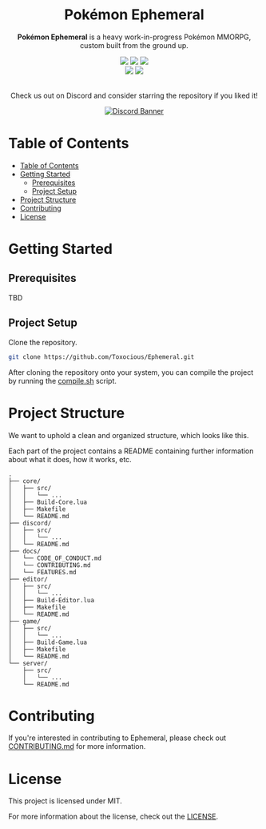 <div align="center">
  <!-- <img src="./app/images/Assets/banner.png" title="Pokemon Ephemeral Logo" alt="Pokemon Ephemeral Logo" /> -->
  <h1 align="center">Pok&eacute;mon Ephemeral</h1>

  **Pok&eacute;mon Ephemeral** is a heavy work-in-progress Pok&eacute;mon MMORPG, custom built from the ground up.

  <img src="https://img.shields.io/github/issues/Toxocious/Ephemeral?style=for-the-badge&logo=appveyor" />
  <img src="https://img.shields.io/github/forks/Toxocious/Ephemeral?style=for-the-badge&logo=appveyor" />
  <img src="https://img.shields.io/github/stars/Toxocious/Ephemeral?style=for-the-badge&logo=appveyor" />
  <br />
  <img src="https://img.shields.io/github/license/Toxocious/Ephemeral?style=for-the-badge&logo=appveyor" />
  <a href="https://visitorbadge.io/status?path=https%3A%2F%2Fgithub.com%2FToxocious%Ephemeral">
    <img src="https://api.visitorbadge.io/api/visitors?path=https%3A%2F%2Fgithub.com%2FToxocious%Ephemeral&countColor=%2337d67a" />
  </a>
  <br /><br />

  Check us out on Discord and consider starring the repository if you liked it!

  <a href="https://discord.gg/XMsJqZJJeT" target="_blank">
    <img src="https://discord.com/api/guilds/1122601344839188582/widget.png?style=banner2" alt="Discord Banner" />
  </a>
</div>



# Table of Contents
- [Table of Contents](#table-of-contents)
- [Getting Started](#getting-started)
  - [Prerequisites](#prerequisites)
  - [Project Setup](#project-setup)
- [Project Structure](#project-structure)
- [Contributing](#contributing)
- [License](#license)



# Getting Started
## Prerequisites
TBD


## Project Setup
Clone the repository.

```bash
git clone https://github.com/Toxocious/Ephemeral.git
```

After cloning the repository onto your system, you can compile the project by running the [compile.sh](./compile.sh) script.



# Project Structure
We want to uphold a clean and organized structure, which looks like this.

Each part of the project contains a README containing further information about what it does, how it works, etc.

```
.
├── core/
│   ├── src/
│   │   └── ...
│   ├── Build-Core.lua
│   ├── Makefile
│   └── README.md
├── discord/
│   ├── src/
│   │   └── ...
│   └── README.md
├── docs/
│   └── CODE_OF_CONDUCT.md
│   └── CONTRIBUTING.md
│   └── FEATURES.md
├── editor/
│   ├── src/
│   │   └── ...
│   ├── Build-Editor.lua
│   ├── Makefile
│   └── README.md
├── game/
│   ├── src/
│   │   └── ...
│   ├── Build-Game.lua
│   ├── Makefile
│   └── README.md
└── server/
    ├── src/
    │   └── ...
    └── README.md
```


# Contributing
If you're interested in contributing to Ephemeral, please check out [CONTRIBUTING.md](docs/CONTRIBUTING.md) for more information.



# License
This project is licensed under MIT.

For more information about the license, check out the [LICENSE](LICENSE).
